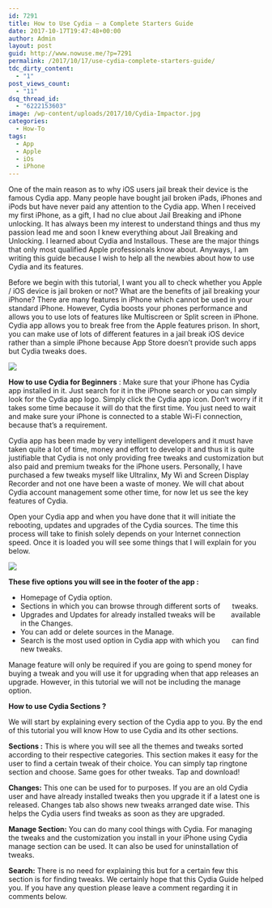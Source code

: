```yaml
---
id: 7291
title: How to Use Cydia – a Complete Starters Guide
date: 2017-10-17T19:47:48+00:00
author: Admin
layout: post
guid: http://www.nowuse.me/?p=7291
permalink: /2017/10/17/use-cydia-complete-starters-guide/
tdc_dirty_content:
  - "1"
post_views_count:
  - "11"
dsq_thread_id:
  - "6222153603"
image: /wp-content/uploads/2017/10/Cydia-Impactor.jpg
categories:
  - How-To
tags:
  - App
  - Apple
  - iOs
  - iPhone
---
```

One of the main reason as to why iOS users jail break their device is the famous Cydia app. Many people have bought jail broken iPads, iPhones and iPods but have never paid any attention to the Cydia app. When I received my first iPhone, as a gift, I had no clue about Jail Breaking and iPhone unlocking. It has always been my interest to understand things and thus my passion lead me and soon I knew everything about Jail Breaking and Unlocking. I learned about Cydia and Installous. These are the major things that only most qualified Apple professionals know about. Anyways, I am writing this guide because I wish to help all the newbies about how to use Cydia and its features.

Before we begin with this tutorial, I want you all to check whether you Apple / iOS device is jail broken or not? What are the benefits of jail breaking your iPhone? There are many features in iPhone which cannot be used in your standard iPhone. However, Cydia boosts your phones performance and allows you to use lots of features like Multiscreen or Split screen in iPhone. Cydia app allows you to break free from the Apple features prison. In short, you can make use of lots of different features in a jail break iOS device rather than a simple iPhone because App Store doesn’t provide such apps but Cydia tweaks does.

<img class="aligncenter" src="https://i0.wp.com/devilhax.com/wp-content/uploads/2016/02/Cydia-for-Begineers-a-Complete-Guide.png?resize=419%2C236" />

<strong>How to use Cydia for Beginners</strong> : Make sure that your iPhone has Cydia app installed in it. Just search for it in the iPhone search or you can simply look for the Cydia app logo. Simply click the Cydia app icon. Don’t worry if it takes some time because it will do that the first time. You just need to wait and make sure your iPhone is connected to a stable Wi-Fi connection, because that’s a requirement.

Cydia app has been made by very intelligent developers and it must have taken quite a lot of time, money and effort to develop it and thus it is quite justifiable that Cydia is not only providing free tweaks and customization but also paid and premium tweaks for the iPhone users. Personally, I have purchased a few tweaks myself like Ultralinx, My Wi and Screen Display Recorder and not one have been a waste of money. We will chat about Cydia account management some other time, for now let us see the key features of Cydia.

Open your Cydia app and when you have done that it will initiate the rebooting, updates and upgrades of the Cydia sources. The time this process will take to finish solely depends on your Internet connection speed. Once it is loaded you will see some things that I will explain for you below.

<img class="aligncenter" src="https://i0.wp.com/devilhax.com/wp-content/uploads/2016/02/Cydia-Homepage-screenshot.png?resize=321%2C481" />

<strong>These five options you will see in the footer of the app :</strong>
<ul>
 	<li>Homepage of Cydia option.</li>
 	<li>Sections in which you can browse through different sorts of      tweaks.</li>
 	<li>Upgrades and Updates for already installed tweaks will be        available in the Changes.</li>
 	<li>You can add or delete sources in the Manage.</li>
 	<li>Search is the most used option in Cydia app with which you      can find new tweaks.</li>
</ul>
Manage feature will only be required if you are going to spend money for buying a tweak and you will use it for upgrading when that app releases an upgrade. However, in this tutorial we will not be including the manage option.

<strong>How to use Cydia Sections ? </strong>

We will start by explaining every section of the Cydia app to you. By the end of this tutorial you will know How to use Cydia and its other sections.

<strong>Sections :</strong> This is where you will see all the themes and tweaks sorted according to their respective categories. This section makes it easy for the user to find a certain tweak of their choice. You can simply tap ringtone section and choose. Same goes for other tweaks. Tap and download!

<strong>Changes:</strong> This one can be used for to purposes. If you are an old Cydia user and have already installed tweaks then you upgrade it if a latest one is released. Changes tab also shows new tweaks arranged date wise. This helps the Cydia users find tweaks as soon as they are upgraded.

<strong>Manage Section:</strong> You can do many cool things with Cydia. For managing the tweaks and the customization you install in your iPhone using Cydia manage section can be used. It can also be used for uninstallation of tweaks.

<strong>Search:</strong> There is no need for explaining this but for a certain few this section is for finding tweaks. We certainly hope that this Cydia Guide helped you. If you have any question please leave a comment regarding it in comments below.